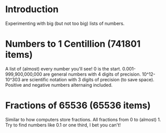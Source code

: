 # Introduction
Experimenting with big (but not too big) lists of numbers.

# Numbers to 1 Centillion (741801 items)
A list of (almost) every number you'll see! 0 is the start. 0.001-999,900,000,000 are general numbers with 4 digits of precision. 10^12-10^303 are scientific notation with 3 digits of precision (to save space). Positive and negative numbers alternaing included.

# Fractions of 65536 (65536 items)
Similar to how computers store fractions. All fractions from 0 to (almost) 1. Try to find numbers like 0.1 or one third, I bet you can't!
